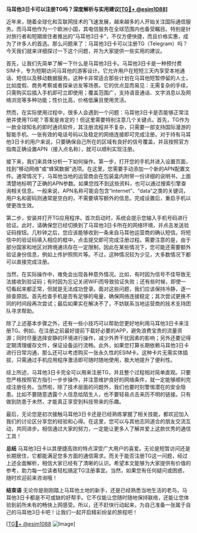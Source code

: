 **马耳他3日卡可以注册TG吗？深度解析与实用建议[[TG💪+ @esim1088](https://t.me/s/esim1088)]**

近年来，随着全球化和互联网技术的飞速发展，越来越多的人开始关注国际通信服务。而马耳他作为一个欧洲小国，其电信服务在全球范围内也备受瞩目。特别是针对旅行者和短期居住者推出的“马耳他3日卡”，不仅方便快捷，而且价格实惠，成为了许多人的首选。那么问题来了：马耳他3日卡可以注册TG（Telegram）吗？今天我们就来详细探讨一下这个问题，并为大家提供一些实用的建议。

首先，让我们先简单了解一下什么是马耳他3日卡。马耳他3日卡是一种预付费SIM卡，专为短期访问马耳他的游客设计。它允许用户在短短三天内享受本地通话、短信以及移动数据服务。这种卡非常适合那些计划在马耳他短暂停留的人士，比如度假、商务考察或者探亲访友等场景。它的优点显而易见：无需复杂的手续，只需购买后插入手机即可立即使用；覆盖范围广，支持语音通话、文字消息以及网络浏览等多种功能；性价比高，价格低廉且使用灵活。

然而，在实际使用过程中，很多人会遇到一个问题：马耳他3日卡是否能够正常注册并使用TG呢？答案是肯定的！但这里需要特别注意几个关键点。首先，TG作为一款全球知名的即时通讯软件，其注册流程并不复杂，只需要一部支持国际漫游的智能手机、一张有效的电话号码以及稳定的网络连接即可完成注册。对于持有马耳他3日卡的用户来说，只要确保自己所在的区域有良好的信号覆盖，并且按照官方指南正确设置APN（接入点名称），就可以顺利实现注册。

接下来，我们来具体分析一下如何操作。第一步，打开您的手机并进入设置页面，找到“移动网络”或“蜂窝数据”选项。在这里，您需要手动添加一个新的APN配置文件。通常情况下，马耳他当地的运营商会在包装盒内附带一份详细的说明书，上面清楚地标明了正确的APN参数。如果您找不到这些资料，也可以通过搜索引擎查询相关信息。一般来说，APN名称可能会包含“internet”、“data”之类的关键词，用户名和密码则通常是空白的，不需要填写额外的信息。完成设置后，重启手机以使更改生效。

第二步，安装并打开TG应用程序。首次启动时，系统会提示您输入手机号码进行验证。此时，请确保您已经切换到了马耳他3日卡所在的网络环境，并点击发送验证码按钮。几秒钟之后，您应该能够收到一条来自马耳他运营商的确认短信。将短信中的验证码填入相应的框中，点击提交即可完成注册过程。需要注意的是，由于部分国家和地区对跨境通讯存在一定限制，因此在某些情况下，您可能还需要额外验证身份信息，例如上传护照照片等。不过，这种情况较为少见，大多数情况下都可以直接完成注册。

当然，在实际操作中，难免会出现各种意外情况。比如，有时因为信号不佳导致无法接收到验证码；有时因为忘记关闭WiFi而导致验证失败；还有些时候，即使一切看起来都正常，但就是无法成功登录。面对这些问题，我们应该保持冷静，逐一排查原因。首先检查手机是否有足够的电量，确保网络连接稳定；其次尝试更换不同的时间段再次尝试；最后如果实在解决不了，不妨联系当地运营商的技术支持团队寻求帮助。

除了上述基本步骤之外，还有一些小技巧可以帮助您更好地利用马耳他3日卡来注册TG。例如，在注册之前最好提前下载好必要的APP，避免浪费宝贵的流量资源；同时尽量选择安静的环境进行操作，减少外界干扰因素的影响；另外还要记得定期清理缓存文件，保证设备运行流畅。此外，如果您打算长期依赖马耳他3日卡进行日常沟通，那么还可以考虑购买一张永久性的ESIM卡。这种卡片无需实体插拔，只需通过手机应用程序激活即可随时随地使用，极大地提升了便利性。

综上所述，马耳他3日卡完全可以用来注册TG，并且整个过程相对简单直观。只要您严格按照官方指引一步步操作，并注意维护良好的网络条件，就一定能够顺利完成注册任务。当然啦，除了技术层面的问题外，我们也要时刻警惕潜在的安全隐患。比如不要随意透露个人信息给陌生人，也不要轻易点击来历不明的链接。只有做到防患于未然，才能真正享受到科技带来的乐趣。

最后，无论您是初次接触马耳他3日卡还是已经熟练掌握了相关技能，都欢迎加入我们的讨论区分享您的经验和心得。在这里，您可以与其他志同道合的朋友交流互动，共同进步。相信通过大家的努力，一定能让更多人了解并爱上这款优秀的通信工具！

**总结**
马耳他3日卡以其便捷高效的特点深受广大用户的喜爱。无论是短暂访问还是长期居住，它都能满足您多方面的通信需求。而关于能否注册TG这一问题，经过上述全面解析，相信大家已经有了清晰的认识。希望本文能够为大家提供有价值的参考，助力每一位读者轻松搞定TG注册事宜。当然，如果您有任何疑问或困惑，随时欢迎前来咨询哦！

**结束语**
无论你是刚刚踏上马耳他土地的新手，还是已经熟悉当地生活的老鸟，马耳他3日卡都是不可或缺的好帮手。它不仅能让您随时随地保持联络，还能让您体验到前所未有的畅快上网感受。所以，还不赶快行动起来，为自己准备一张属于自己的马耳他3日卡吧！让我们一起开启精彩纷呈的旅程吧！

[[TG💪+ @esim1088](https://t.me/s/esim1088) ![Image](https://i.postimg.cc/4NQfJmqS/Snipaste-2025-05-13-00-14-12.png)]